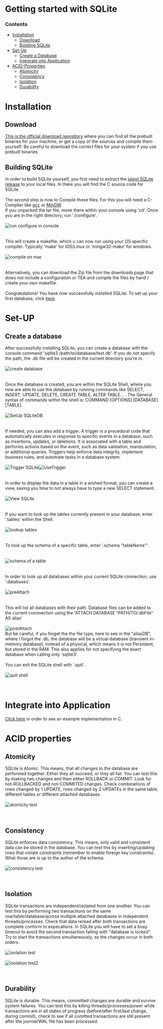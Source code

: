 # Getting started with SQLite

### Contents
- [Installation](#installation)
  - [Download](#download)
  - [Building SQLite](#building-sqlite)
- [Set-Up](#set-up)
  - [Create a Database](#create-a-database)
  - [Integrate into Application](#integrate-into-application) 
- [ACID-Properties](#acid-properties) 
  - [Atomicity](#atomicity)
  - [Consistency](#consistency)
  - [Isolation](#isolation)
  - [Durability](#durability) 


# Installation
## Download
[This is the official download repository](https://www.sqlite.org/download.html) where you can find all the prebuilt binaries for your machine, or get a copy 
of the sources and compile them yourself. Be careful to download the correct files for your system if you use prebuilt binaries.


## Building SQLite
In order to build SQLite yourself, you first need to extract the [latest SQLite release](https://www.sqlite.org/2023/sqlite-autoconf-3420000.tar.gz) to your local files. In there you will find the C source code for SQLite. </br></br> The second step is now to Compile these files. For this you will need a C-Compiler like [gcc](https://gcc.gnu.org) or [MinGW](https://www.mingw-w64.org). </br> If you unpacked the tar file, move there within your console using 'cd'. Once you are in the right directory, run './configure'.</br></br>  ![run configure in console](./Screenshot_configure.png) </br></br></br>This will create a makefile, which u can now run using your OS specific compiler. Typically 'make' for IOS/Linux or 'mingw32-make' for windows.</br></br> ![compile on mac](./Screenshot_make_Mac.png)</br></br></br> 
Alternatively, you can download the Zip file from the downloads page that dows not include a configuration or TEA and compile the files by hand / create your own makefile. </br></br>Congratulations! You have now successfully installed SQLite. To set up your first database, click [here](#set-up).


# Set-UP
## Create a database
After successfully installing SQLite, you can create a database with the console command 'sqlite3 /path/to/database/test.db'. If you do not specify the path, the .db file will be created in the current directory you're in.
</br></br>![create database](./Screenshot_SQLiteShell.png)</br></br></br> 
Once the database is created, you are within the SQLite Shell, where you now are able to use the database by running commands like SELECT, INSERT, UPDATE, DELETE, CREATE TABLE, ALTER TABLE... . The General syntax of commands within the shell is: COMMAND [OPTIONS] [DATABASE] [TABLE]. 
</br></br>![SetUp SQLiteDB](./Screenshot_SetUPConsole.png)</br></br></br> 
If needed, you can also add a trigger. A trigger is a procedural code that automatically executes in response to specific events in a database, such as insertions, updates, or deletions. It is associated with a table and performs actions based on the event, such as data validation, manipulation, or additional queries. Triggers help enforce data integrity, implement business rules, and automate tasks in a database system.
</br></br>![Trigger SQLite](./Screenshot_Create_Trigger.png)![UseTrigger](./Screenshot_UseTrigger.png)</br></br></br>
In order to display the data in a table in a wished format, you can create a view, saving you time to not always have to type a new SELECT statement.
</br></br>![View SQLite](./Screenshot_CreateView.png)</br></br></br>
If you want to look up the tables currently present in your database, enter '.tables' within the Shell. 
</br></br>![lookup tables](./Screenshot_tables.png)</br></br></br> 
To look up the schema of a specific table, enter '.schema "tableName"'. 
</br></br></br>![schema of a table](./Screenshot_schema.png)</br></br></br>
In order to look up all databases within your current SQLite connection, use '.databases'.
</br></br>![preAttach](./Screenshot_preAttach.png)</br></br></br> 
This will list all databases with their path. Database files can be added to the current connnection using the 'ATTACH DATABASE "PATH/TO/.dbFile" AS alias'
</br></br>![postAttach](./Screenshot_postAttach.png)</br>
But be careful, if you forget the the file type, here to see in the "aliasDB", where I forgot the .db, the database will be a virtual database (transient in-memory database), instead of a physical, which means it is not Persistent, but stored in the RAM. This also applies for not specifying the exact database when calling only 'sqlite3'
</br></br>You can exit the SQLite shell with '.quit'. 
</br></br>![quit shell](./Screenshot_quitShell.png)</br></br></br>

# Integrate into Application
[Click here](/Getting-Started/C-Example/SQLiteInC.c) in order to see an example implementation in C.


# ACID properties
## Atomicity
SQLite is Atomic. This means, that all changes to the database are performed together. Either they all succeed, or they all fail. You can test this by making two changes and then either ROLLBACK or COMMIT. Look for not-ROLLBACKED and not-COMMITED changes. Check combinations of rows changed by 1 UPDATE, rows changed by 2 UPDATEs in the same table, different tables or different attached databases.</br></br>![atomicity test](./Screenshot_AtomicityTest.png)</br></br></br>

## Consistency
SQLite enforces data consistency. This means, only valid and consistent data can be stored in the database. You can test this by inserting/updating rows that violate constraints (remember to enable foreign key constraints). What those are is up to the author of the schema.</br></br>![consistency test](./Screenshot_Consistency.png)</br></br></br>

## Isolation
SQLite transactions are independent/isolated from one another. You can test this by performing two transactions on the same row/table/database/across multiple attached databases in independent threads/processes. Check that data reread after both transactions are complete conform to expecations. In SQLite you will have to set a busy timeout to avoid the second transaction failing with "database is locked". Try to start the transactions simultaneously, so the changes occur in both orders.</br></br>![isolation test](./Screenshot_IsolationPreCommit.png)</br></br>![isolation test2](./Screenshot_IsolationPostCommit.png)</br></br></br>

## Durability
SQLite is durable. This means, committed changes are durable and survive system failures. You can test this by killing threads/processes/power while transactions are in all states of progress (before/after first/last change, during commit), check to see if all comitted transactions are still present after the journal/WAL file has been processed.


